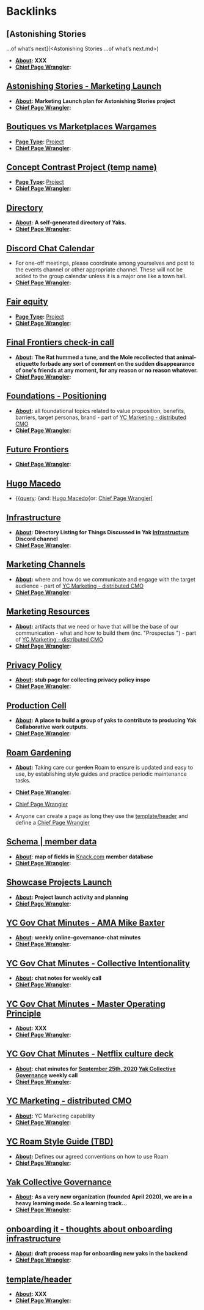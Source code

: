 
# Backlinks
## [Astonishing Stories
...of what’s next](<Astonishing Stories
...of what’s next.md>)
- **[About](<About.md>):** __XXX__
- **[Chief Page Wrangler](<Chief Page Wrangler.md>):**

## [Astonishing Stories - Marketing Launch](<Astonishing Stories - Marketing Launch.md>)
- **[About](<About.md>):** __Marketing Launch plan for Astonishing Stories project__
- **[Chief Page Wrangler](<Chief Page Wrangler.md>):**

## [Boutiques vs Marketplaces Wargames](<Boutiques vs Marketplaces Wargames.md>)
- **[Page Type](<Page Type.md>):** [Project](<Project.md>)
- **[Chief Page Wrangler](<Chief Page Wrangler.md>):**

## [Concept Contrast Project (temp name)](<Concept Contrast Project (temp name).md>)
- **[Page Type](<Page Type.md>):** [Project](<Project.md>)
- **[Chief Page Wrangler](<Chief Page Wrangler.md>):**

## [Directory](<Directory.md>)
- **[About](<About.md>):** __A self-generated directory of Yaks.__
- **[Chief Page Wrangler](<Chief Page Wrangler.md>):**

## [Discord Chat Calendar](<Discord Chat Calendar.md>)
- For one-off meetings, please coordinate among yourselves and post to the events channel or other appropriate channel. These will not be added to the group calendar unless it is a major one like a town hall.
- **[Chief Page Wrangler](<Chief Page Wrangler.md>):**

## [Fair equity  ](<Fair equity  .md>)
- **[Page Type](<Page Type.md>):** [Project](<Project.md>)
- **[Chief Page Wrangler](<Chief Page Wrangler.md>):**

## [Final Frontiers check-in call](<Final Frontiers check-in call.md>)
- **[About](<About.md>):** __The Rat hummed a tune, and the Mole recollected that animal-etiquette forbade any sort of comment on the sudden disappearance of one's friends at any moment, for any reason or no reason whatever.__
- **[Chief Page Wrangler](<Chief Page Wrangler.md>):**

## [Foundations - Positioning](<Foundations - Positioning.md>)
- **[About](<About.md>):** all foundational topics related to value proposition, benefits, barriers, target personas, brand - part of [YC Marketing - distributed CMO](<YC Marketing - distributed CMO.md>) 
- **[Chief Page Wrangler](<Chief Page Wrangler.md>):**

## [Future Frontiers](<Future Frontiers.md>)
- **[Chief Page Wrangler](<Chief Page Wrangler.md>):**

## [Hugo Macedo](<Hugo Macedo.md>)
- {{[query](<query.md>): {and: [Hugo Macedo](<Hugo Macedo.md>){or: [Chief Page Wrangler](<Chief Page Wrangler.md>)[

## [Infrastructure](<Infrastructure.md>)
- **[About](<About.md>):** __Directory Listing for Things Discussed in Yak [Infrastructure](<Infrastructure.md>) Discord channel__
- **[Chief Page Wrangler](<Chief Page Wrangler.md>):**

## [Marketing Channels](<Marketing Channels.md>)
- **[About](<About.md>):** where and how do we communicate and engage with the target audience - part of [YC Marketing - distributed CMO](<YC Marketing - distributed CMO.md>)
- **[Chief Page Wrangler](<Chief Page Wrangler.md>):**

## [Marketing Resources](<Marketing Resources.md>)
- **[About](<About.md>):** artifacts that we need or have that will be the base of our communication - what and how to build them (inc. "Prospectus ") - part of [YC Marketing - distributed CMO](<YC Marketing - distributed CMO.md>)
- **[Chief Page Wrangler](<Chief Page Wrangler.md>):**

## [Privacy Policy](<Privacy Policy.md>)
- **[About](<About.md>):** __stub page for collecting privacy policy inspo__
- **[Chief Page Wrangler](<Chief Page Wrangler.md>):**

## [Production Cell](<Production Cell.md>)
- **[About](<About.md>):** __A place to build a group of yaks to contribute to producing Yak Collaborative work outputs.__
- **[Chief Page Wrangler](<Chief Page Wrangler.md>):**

## [Roam Gardening](<Roam Gardening.md>)
- **[About](<About.md>):** Taking care our ~~garden~~ Roam to ensure is updated and easy to use, by establishing style guides and practice periodic maintenance tasks.
- **[Chief Page Wrangler](<Chief Page Wrangler.md>):**

- [Chief Page Wrangler](<Chief Page Wrangler.md>)

- Anyone can create a page as long they use the [template/header](<template/header.md>) and define a [Chief Page Wrangler](<Chief Page Wrangler.md>)

## [Schema | member data](<Schema | member data.md>)
- **[About](<About.md>):** __map of fields in__ [Knack.com](<Knack.com.md>) __member database__
- **[Chief Page Wrangler](<Chief Page Wrangler.md>):**

## [Showcase Projects Launch](<Showcase Projects Launch.md>)
- **[About](<About.md>):** __Project launch activity and planning__
- **[Chief Page Wrangler](<Chief Page Wrangler.md>):**

## [YC Gov Chat Minutes - AMA Mike Baxter](<YC Gov Chat Minutes - AMA Mike Baxter.md>)
- **[About](<About.md>):** __weekly online-governance-chat minutes__
- **[Chief Page Wrangler](<Chief Page Wrangler.md>):**

## [YC Gov Chat Minutes - Collective Intentionality](<YC Gov Chat Minutes - Collective Intentionality.md>)
- **[About](<About.md>):** __chat notes for weekly call__
- **[Chief Page Wrangler](<Chief Page Wrangler.md>):**

## [YC Gov Chat Minutes - Master Operating Principle](<YC Gov Chat Minutes - Master Operating Principle.md>)
- **[About](<About.md>):** __XXX__
- **[Chief Page Wrangler](<Chief Page Wrangler.md>):**

## [YC Gov Chat Minutes - Netflix culture deck](<YC Gov Chat Minutes - Netflix culture deck.md>)
- **[About](<About.md>):** __chat minutes for [September 25th, 2020](<September 25th, 2020.md>) [Yak Collective Governance](<Yak Collective Governance.md>) weekly call__
- **[Chief Page Wrangler](<Chief Page Wrangler.md>):**

## [YC Marketing - distributed CMO](<YC Marketing - distributed CMO.md>)
- **[About](<About.md>):** YC Marketing capability
- **[Chief Page Wrangler](<Chief Page Wrangler.md>):**

## [YC Roam Style Guide (TBD)](<YC Roam Style Guide (TBD).md>)
- **[About](<About.md>):** Defines our agreed conventions on how to use Roam
- **[Chief Page Wrangler](<Chief Page Wrangler.md>):**

## [Yak Collective Governance](<Yak Collective Governance.md>)
- **[About](<About.md>):** __As a very new organization (founded April 2020), we are in a heavy learning mode. So a learning track...__
- **[Chief Page Wrangler](<Chief Page Wrangler.md>):**

## [onboarding it - thoughts about onboarding infrastructure](<onboarding it - thoughts about onboarding infrastructure.md>)
- **[About](<About.md>):** __draft process map for onboarding new yaks in the backend__
- **[Chief Page Wrangler](<Chief Page Wrangler.md>):**

## [template/header](<template/header.md>)
- **[About](<About.md>):** __XXX__
- **[Chief Page Wrangler](<Chief Page Wrangler.md>):**

